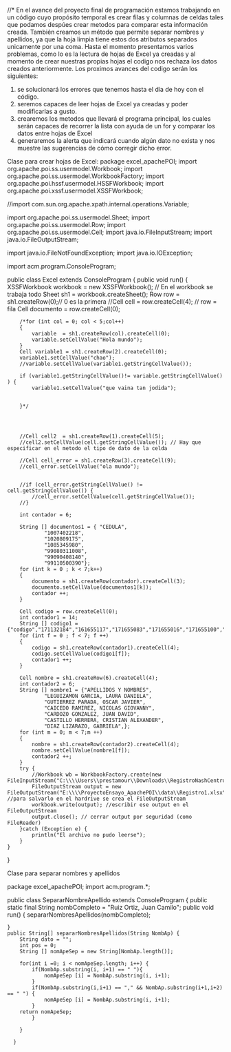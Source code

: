 //* En el avance del proyecto final de programación estamos trabajando en un código cuyo propósito temporal es crear filas y columnas de 
celdas tales que podamos despúes crear metodos para comparar esta información creada. También creamos un método que permite separar nombres 
y apellidos, ya que la hoja limpia tiene estos dos atributos separados unicamente por una coma. Hasta el momento presentamos varios problemas,
como lo es la lectura de hojas de Excel ya creadas y al momento de crear nuestras propias hojas el codigo nos rechaza los datos creados 
anteriormente.
Los proximos avances del codigo serán los siguientes:
  1. se solucionará los errores que tenemos hasta el día de hoy con el código.
  2. seremos capaces de leer hojas de Excel ya creadas y poder modificarlas a gusto.
  3. crearemos los metodos que llevará el programa principal, los cuales serán capaces de recorrer la lista con ayuda de un for y
  comparar los datos entre hojas de Excel 
  4. generaremos la alerta que indicará cuando algún dato no exista y nos muestre las sugerencias de cómo corregir dicho error.


Clase para crear hojas de Excel:
package excel_apachePOI;
import org.apache.poi.ss.usermodel.Workbook;
import org.apache.poi.ss.usermodel.WorkbookFactory;
import org.apache.poi.hssf.usermodel.HSSFWorkbook;
import org.apache.poi.xssf.usermodel.XSSFWorkbook;

//import com.sun.org.apache.xpath.internal.operations.Variable;

import org.apache.poi.ss.usermodel.Sheet;
import org.apache.poi.ss.usermodel.Row;
import org.apache.poi.ss.usermodel.Cell;
import java.io.FileInputStream;
import java.io.FileOutputStream;

import java.io.FileNotFoundException;
import java.io.IOException;

import acm.program.ConsoleProgram;

public class Excel extends ConsoleProgram {
	public void run() {
		XSSFWorkbook workbook = new XSSFWorkbook(); // En el workbook se trabaja todo
		Sheet sh1 = workbook.createSheet();
		Row row = sh1.createRow(0);// 0 es la primera
		//Cell cell = row.createCell(4); // row = fila
		Cell documento = row.createCell(0);
		
		/*for (int col = 0; col < 5;col++)
		{
			variable  = sh1.createRow(col).createCell(0);
			variable.setCellValue("Hola mundo");
		}
		Cell variable1 = sh1.createRow(2).createCell(0);
		variable1.setCellValue("chao");
		//variable.setCellValue(variable1.getStringCellValue());
		
		if (variable1.getStringCellValue()!= variable.getStringCellValue() ) {
			variable1.setCellValue("que vaina tan jodida");
			
			
		}*/
		
		
		
		
		//Cell cell2  = sh1.createRow(1).createCell(5);
		//cell2.setCellValue(cell.getStringCellValue()); // Hay que especificar en el metodo el tipo de dato de la celda
		
		//Cell cell_error = sh1.createRow(3).createCell(9);
		//cell_error.setCellValue("ola mundo");
		
		
		//if (cell_error.getStringCellValue() != cell.getStringCellValue()) {
			//cell_error.setCellValue(cell.getStringCellValue());
		//}
		
		int contador = 6;
		
		String [] documentos1 = { "CEDULA",
				"1007402218",
				"1020809175",
				"1085345980",
				"99080311008",
				"99090408140",
				"99110500390"};
		for (int k = 0 ; k < 7;k++)
		{
			documento = sh1.createRow(contador).createCell(3);
			documento.setCellValue(documentos1[k]);
			contador ++;
		}  
		
		Cell codigo = row.createCell(0);
		int contador1 = 14;
		String [] codigo1 = {"codigo","171132184","161655117","171655083","171655016","171655100","171655125"};
		for (int f = 0 ; f < 7; f ++)
		{
			codigo = sh1.createRow(contador1).createCell(4);
			codigo.setCellValue(codigo1[f]);
			contador1 ++;
		}
		
		Cell nombre = sh1.createRow(6).createCell(4);
		int contador2 = 6;
		String [] nombre1 = {"APELLIDOS Y NOMBRES",
				"LEGUIZAMON GARCIA, LAURA DANIELA",
				"GUTIERREZ PARADA, OSCAR JAVIER",
				"CAICEDO RAMIREZ, NICOLAS GIOVANNY",
				"CARDOZO GONZALEZ, JUAN DAVID",
				"CASTILLO HERRERA, CRISTIAN ALEXANDER",
				"DIAZ LIZARAZO, GABRIELA",};
		for (int m = 0; m < 7;m ++)
		{
			nombre = sh1.createRow(contador2).createCell(4);
			nombre.setCellValue(nombre1[f]);
			contador2 ++;
		}
		try {
			//Workbook wb = WorkbookFactory.create(new FileInputStream("C:\\\\Users\\prestamour\\Downloads\\RegistroNashCentro.xlsx"));
			FileOutputStream output = new FileOutputStream("E:\\\\ProyectoEnsayo_ApachePOI\\data\\Registro1.xlsx"); //para salvarlo en el hardrive se crea el FileOutputStream
			workbook.write(output); //escribir ese output en el FileOutputStream
			output.close(); // cerrar output por seguridad (como FileReader)
		}catch (Exception e) {
			println("El archivo no pudo leerse");
		}
	}

}

Clase para separar nombres y apellidos

package excel_apachePOI;
import acm.program.*;

public class SepararNombreApellido extends ConsoleProgram {
	public static final String nombCompleto = "Ruiz Ortiz, Juan Camilo";
	public void run() {
		separarNombresApellidos(nombCompleto);
		
	}
	public String[] separarNombresApellidos(String NombAp) {
		String dato = "";
		int pos = 0;
		String [] nomApeSep = new String[NombAp.length()];
		
		for(int i =0; i < nomApeSep.length; i++) {
			if(NombAp.substring(i, i+1) == " "){
				nomApeSep [i] = NombAp.substring(i, i+1);
			}
			if(NombAp.substring(i,i+1) == "," && NombAp.substring(i+1,i+2) == " ") {
				nomApeSep [i] = NombAp.substring(i, i+1);	
			}
		return nomApeSep;
			}
			
		}
		
      }



